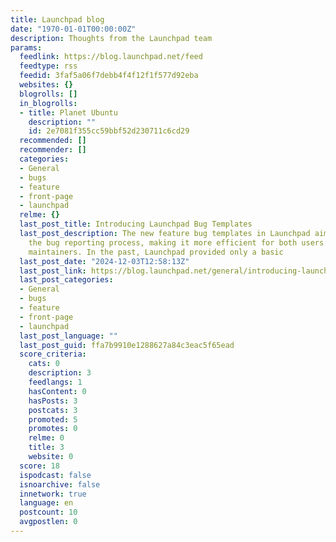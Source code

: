 ```yaml
---
title: Launchpad blog
date: "1970-01-01T00:00:00Z"
description: Thoughts from the Launchpad team
params:
  feedlink: https://blog.launchpad.net/feed
  feedtype: rss
  feedid: 3faf5a06f7debb4f4f12f1f577d92eba
  websites: {}
  blogrolls: []
  in_blogrolls:
  - title: Planet Ubuntu
    description: ""
    id: 2e7081f355cc59bbf52d230711c6cd29
  recommended: []
  recommender: []
  categories:
  - General
  - bugs
  - feature
  - front-page
  - launchpad
  relme: {}
  last_post_title: Introducing Launchpad Bug Templates
  last_post_description: The new feature bug templates in Launchpad aims to streamline
    the bug reporting process, making it more efficient for both users and project
    maintainers. In the past, Launchpad provided only a basic
  last_post_date: "2024-12-03T12:58:13Z"
  last_post_link: https://blog.launchpad.net/general/introducing-launchpad-bug-templates
  last_post_categories:
  - General
  - bugs
  - feature
  - front-page
  - launchpad
  last_post_language: ""
  last_post_guid: ffa7b9910e1288627a84c3eac5f65ead
  score_criteria:
    cats: 0
    description: 3
    feedlangs: 1
    hasContent: 0
    hasPosts: 3
    postcats: 3
    promoted: 5
    promotes: 0
    relme: 0
    title: 3
    website: 0
  score: 18
  ispodcast: false
  isnoarchive: false
  innetwork: true
  language: en
  postcount: 10
  avgpostlen: 0
---
```

